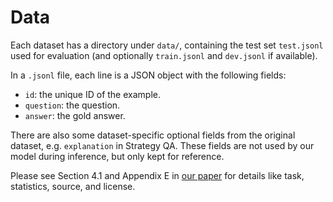 # Data

Each dataset has a directory under `data/`, containing the test set `test.jsonl` used for evaluation (and optionally `train.jsonl` and `dev.jsonl` if available).

In a `.jsonl` file, each line is a JSON object with the following fields:

- `id`: the unique ID of the example.
- `question`: the question.
- `answer`: the gold answer.

There are also some dataset-specific optional fields from the original dataset, e.g. `explanation` in Strategy QA. These fields are not used by our model during inference, but only kept for reference.

Please see Section 4.1 and Appendix E in [our paper](https://arxiv.org/abs/2301.13379) for details like task, statistics, source, and license.